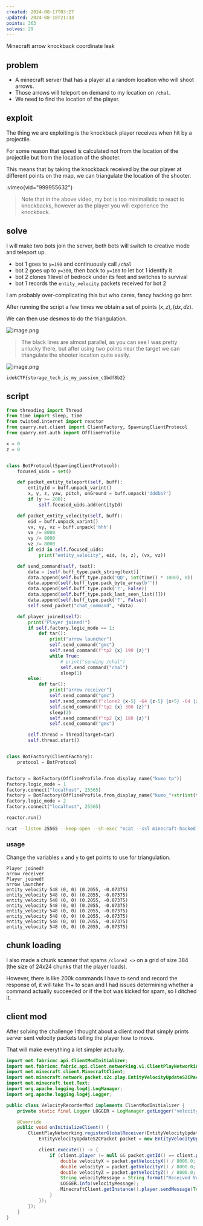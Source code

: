 ```yaml
---
created: 2024-08-17T03:27
updated: 2024-08-18T21:33
points: 363
solves: 29
---
```


Minecraft arrow knockback coordinate leak
## problem

- A minecraft server that has a player at a random location who will shoot arrows.
- Those arrows will teleport on demand to my location on `/chal`.
- We need to find the location of the player.

## exploit

The thing we are exploiting is the knockback player receives when hit by a projectile.

For some reason that speed is calculated not from the location of the projectile but from the location of the shooter.

This means that by taking the knockback received by the our player at different points on the map, we can triangulate the location of the shooter.

:vimeo{vid="999955632"}

> Note that in the above video, my bot is too minimalistic to react to knockbacks, however as the player you will experience the knockback.

## solve

I will make two bots join the server, both bots will switch to creative mode and teleport up.
- bot 1 goes to `y=190` and continuously call `/chal`
- bot 2 goes up to `y=300`, then back to `y=180` to let bot 1 identify it
- bot 2 clones 1 level of bedrock under its feet and switches to survival
- bot 1 records the `entity_velocity` packets received for bot 2

I am probably over-complicating this but who cares, fancy hacking go brrr.

After running the script a few times we obtain a set of points $(x,z),(dx,dz)$.

We can then use desmos to do the triangulation.

![image.png](https://res.cloudinary.com/kumonochisanaka/image/upload/v1723882071/2024/08/3564d050485b2950b9da2a5e8c34f6d2.png)

> The black lines are almost parallel, as you can see I was pretty unlucky there, but after using two points near the target we can triangulate the shooter location quite easily.

![image.png](https://res.cloudinary.com/kumonochisanaka/image/upload/v1723951129/2024/08/cd866c258e6897a0cd6eca2fffbabd3b.png)

```flag
idekCTF{storage_tech_is_my_passion_c1bdf8b2}
```

## script

```python
from threading import Thread
from time import sleep, time
from twisted.internet import reactor
from quarry.net.client import ClientFactory, SpawningClientProtocol
from quarry.net.auth import OfflineProfile

x = 0
z = 0


class BotProtocol(SpawningClientProtocol):
    focused_uids = set()

    def packet_entity_teleport(self, buff):
        entityId = buff.unpack_varint()
        x, y, z, yaw, pitch, onGround = buff.unpack('dddbb?')
        if (y >= 200):
            self.focused_uids.add(entityId)

    def packet_entity_velocity(self, buff):
        eid = buff.unpack_varint()
        vx, vy, vz = buff.unpack('hhh')
        vx /= 8000
        vy /= 8000
        vz /= 8000
        if eid in self.focused_uids:
            print("entity_velocity", eid, (x, z), (vx, vz))

    def send_command(self, text):
        data = [self.buff_type.pack_string(text)]
        data.append(self.buff_type.pack('QQ', int(time() * 1000), 0))
        data.append(self.buff_type.pack_byte_array(b''))
        data.append(self.buff_type.pack('?', False))
        data.append(self.buff_type.pack_last_seen_list([]))
        data.append(self.buff_type.pack('?', False))
        self.send_packet("chat_command", *data)

    def player_joined(self):
        print("Player joined!")
        if self.factory.logic_mode == 1:
            def tar():
                print("arrow launcher")
                self.send_command("gmc")
                self.send_command(f"tp2 {x} 190 {z}")
                while True:
                    # print("sending /chal")
                    self.send_command("chal")
                    sleep(1)
        else:
            def tar():
                print("arrow receiver")
                self.send_command("gmc")
                self.send_command(f"clone2 {x-5} -64 {z-5} {x+5} -64 {z+5} {x-5} 179 {z-5}")
                self.send_command(f"tp2 {x} 300 {z}")
                sleep(2)
                self.send_command(f"tp2 {x} 180 {z}")
                self.send_command("gms")

        self.thread = Thread(target=tar)
        self.thread.start()


class BotFactory(ClientFactory):
    protocol = BotProtocol


factory = BotFactory(OfflineProfile.from_display_name("kumo_tp"))
factory.logic_mode = 1
factory.connect("localhost", 25565)
factory = BotFactory(OfflineProfile.from_display_name("kumo_"+str(int(time() % 10000))))
factory.logic_mode = 2
factory.connect("localhost", 25565)

reactor.run()
```

```sh
ncat --listen 25565 --keep-open --sh-exec "ncat --ssl minecraft-hacked-87aa10920020004a.instancer.idek.team 1337" 
```

### usage

Change the variables `x` and `y` to get points to use for triangulation.

```
Player joined!
arrow receiver
Player joined!
arrow launcher
entity_velocity 548 (0, 0) (0.2055, -0.07375)
entity_velocity 548 (0, 0) (0.2055, -0.07375)
entity_velocity 548 (0, 0) (0.2055, -0.07375)
entity_velocity 548 (0, 0) (0.2055, -0.07375)
entity_velocity 548 (0, 0) (0.2055, -0.07375)
entity_velocity 548 (0, 0) (0.2055, -0.07375)
entity_velocity 548 (0, 0) (0.2055, -0.07375)
entity_velocity 548 (0, 0) (0.2055, -0.07375)
```

## chunk loading

I also made a chunk scanner that spams `/clone2 <>` on a grid of size 384 (the size of 24x24 chunks that the player loads).

However, there is like 200k commands I have to send and record the response of, it will take 1h+ to scan and I had issues determining whether a command actually succeeded or if the bot was kicked for spam, so I ditched it.

## client mod

After solving the challenge I thought about a client mod that simply prints server sent velocity packets telling the player how to move.

That will make everything a lot simpler actually.

```java
import net.fabricmc.api.ClientModInitializer;
import net.fabricmc.fabric.api.client.networking.v1.ClientPlayNetworking;
import net.minecraft.client.MinecraftClient;
import net.minecraft.network.packet.s2c.play.EntityVelocityUpdateS2CPacket;
import net.minecraft.text.Text;
import org.apache.logging.log4j.LogManager;
import org.apache.logging.log4j.Logger;

public class VelocityRecorderMod implements ClientModInitializer {
    private static final Logger LOGGER = LogManager.getLogger("velocityrecorder");

    @Override
    public void onInitializeClient() {
        ClientPlayNetworking.registerGlobalReceiver(EntityVelocityUpdateS2CPacket.PACKET_ID, (client, handler, buf, responseSender) -> {
            EntityVelocityUpdateS2CPacket packet = new EntityVelocityUpdateS2CPacket(buf);

            client.execute(() -> {
                if (client.player != null && packet.getId() == client.player.getId()) {
                    double velocityX = packet.getVelocityX() / 8000.0;
                    double velocityY = packet.getVelocityY() / 8000.0;
                    double velocityZ = packet.getVelocityZ() / 8000.0;
                    String velocityMessage = String.format("Received Velocity Update: X=%f, Y=%f, Z=%f", velocityX, velocityY, velocityZ);
                    LOGGER.info(velocityMessage);
                    MinecraftClient.getInstance().player.sendMessage(Text.of(velocityMessage), false);
                }
            });
        });
    }
}
```
